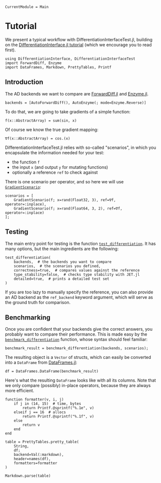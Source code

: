 ```@meta
CurrentModule = Main
```

# Tutorial

We present a typical workflow with DifferentiationInterfaceTest.jl, building on the [DifferentiationInterface.jl tutorial](https://gdalle.github.io/DifferentiationInterface.jl/DifferentiationInterface/dev/tutorial/) (which we encourage you to read first).

```@repl tuto
using DifferentiationInterface, DifferentiationInterfaceTest
import ForwardDiff, Enzyme
import DataFrames, Markdown, PrettyTables, Printf
```

## Introduction

The AD backends we want to compare are [ForwardDiff.jl](https://github.com/JuliaDiff/ForwardDiff.jl) and [Enzyme.jl](https://github.com/EnzymeAD/Enzyme.jl).

```@repl tuto
backends = [AutoForwardDiff(), AutoEnzyme(; mode=Enzyme.Reverse)]
```

To do that, we are going to take gradients of a simple function:

```@repl tuto
f(x::AbstractArray) = sum(sin, x)
```

Of course we know the true gradient mapping:

```@repl tuto
∇f(x::AbstractArray) = cos.(x)
```

DifferentiationInterfaceTest.jl relies with so-called "scenarios", in which you encapsulate the information needed for your test:

- the function `f`
- the input `x` (and output `y` for mutating functions)
- optionally a reference `ref` to check against

There is one scenario per operator, and so here we will use [`GradientScenario`](@ref):

```@repl tuto
scenarios = [
    GradientScenario(f; x=rand(Float32, 3), ref=∇f, operator=:inplace),
    GradientScenario(f; x=rand(Float64, 3, 2), ref=∇f, operator=:inplace)
];
```

## Testing

The main entry point for testing is the function [`test_differentiation`](@ref).
It has many options, but the main ingredients are the following:

```@repl tuto
test_differentiation(
    backends,  # the backends you want to compare
    scenarios,  # the scenarios you defined,
    correctness=true,  # compares values against the reference
    type_stability=false,  # checks type stability with JET.jl
    detailed=true,  # prints a detailed test set
)
```

If you are too lazy to manually specify the reference, you can also provide an AD backend as the `ref_backend` keyword argument, which will serve as the ground truth for comparison.

## Benchmarking

Once you are confident that your backends give the correct answers, you probably want to compare their performance.
This is made easy by the [`benchmark_differentiation`](@ref) function, whose syntax should feel familiar:

```@repl tuto
benchmark_result = benchmark_differentiation(backends, scenarios);
```

The resulting object is a `Vector` of structs, which can easily be converted into a `DataFrame` from [DataFrames.jl](https://github.com/JuliaData/DataFrames.jl):

```@repl tuto
df = DataFrames.DataFrame(benchmark_result)
```

Here's what the resulting `DataFrame` looks like with all its columns.
Note that we only compare (possibly) in-place operators, because they are always more efficient.

```@example tuto
function formatter(v, i, j)
    if j in (14, 15)  # time, bytes
        return Printf.@sprintf("%.1e", v)
    elseif j == 16  # allocs
        return Printf.@sprintf("%.1f", v)
    else
        return v
    end
end

table = PrettyTables.pretty_table(
    String,
    df;
    backend=Val(:markdown),
    header=names(df),
    formatters=formatter
)

Markdown.parse(table)
```
